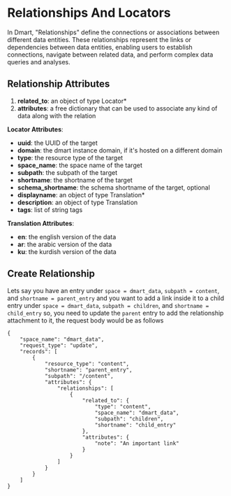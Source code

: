 # Relationships And Locators

In Dmart, "Relationships" define the connections or associations between different data entities. 
These relationships represent the links or dependencies between data entities, 
enabling users to establish connections, 
navigate between related data, and perform complex data queries and analyses.

## Relationship Attributes
1. **related_to**: an object of type Locator*
2. **attributes**: a free dictionary that can be used to associate any kind of data along with the relation

**Locator Attributes**:
- **uuid**: the UUID of the target
- **domain**: the dmart instance domain, if it's hosted on a different domain
- **type**: the resource type of the target
- **space_name**: the space name of the target
- **subpath**: the subpath of the target
- **shortname**: the shortname of the target
- **schema_shortname**: the schema shortname of the target, optional
- **displayname**: an object of type Translation*
- **description**: an object of type Translation
- **tags**: list of string tags

**Translation Attributes**:
- **en**: the english version of the data
- **ar**: the arabic version of the data
- **ku**: the kurdish version of the data


## Create Relationship
Lets say you have an entry under `space = dmart_data`, `subpath = content`, and `shortname = parent_entry`
and you want to add a link inside it to a child entry under `space = dmart_data`, `subpath = children`, and `shortname = child_entry`
so, you need to update the `parent` entry to add the relationship attachment to it, the request body would be as follows
```
{
    "space_name": "dmart_data",
    "request_type": "update",
    "records": [
        {
            "resource_type": "content",
            "shortname": "parent_entry",
            "subpath": "/content",
            "attributes": {
                "relationships": [
                    {
                        "related_to": {
                            "type": "content",
                            "space_name": "dmart_data",
                            "subpath": "children",
                            "shortname": "child_entry"
                        },
                        "attributes": {
                            "note": "An important link"
                        }
                    }
                ]
            }
        }
    ]
}
```